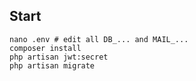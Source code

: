 
## Start

```
nano .env # edit all DB_... and MAIL_...
composer install
php artisan jwt:secret
php artisan migrate
```